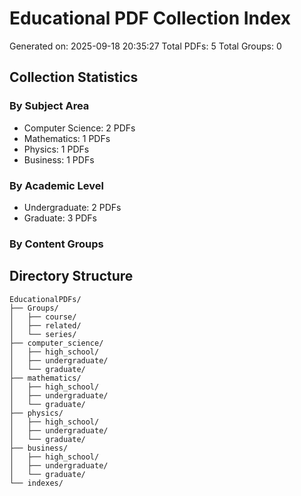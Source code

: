 # Educational PDF Collection Index
Generated on: 2025-09-18 20:35:27
Total PDFs: 5
Total Groups: 0

## Collection Statistics

### By Subject Area
- Computer Science: 2 PDFs
- Mathematics: 1 PDFs
- Physics: 1 PDFs
- Business: 1 PDFs

### By Academic Level
- Undergraduate: 2 PDFs
- Graduate: 3 PDFs

### By Content Groups

## Directory Structure

```
EducationalPDFs/
├── Groups/
│   ├── course/
│   ├── related/
│   └── series/
├── computer_science/
│   ├── high_school/
│   ├── undergraduate/
│   └── graduate/
├── mathematics/
│   ├── high_school/
│   ├── undergraduate/
│   └── graduate/
├── physics/
│   ├── high_school/
│   ├── undergraduate/
│   └── graduate/
├── business/
│   ├── high_school/
│   ├── undergraduate/
│   └── graduate/
└── indexes/
```